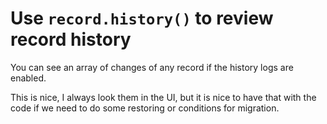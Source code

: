 # Use `record.history()` to review record history

You can see an array of changes of any record if the history logs are
enabled.

This is nice, I always look them in the UI, but it is nice to have that
with the code if we need to do some restoring or conditions for
migration.
